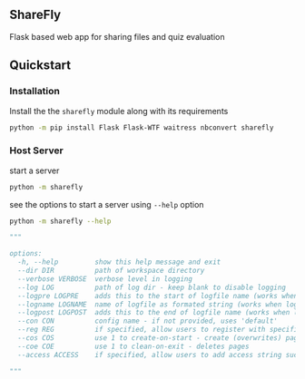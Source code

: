 ## ShareFly

Flask based web app for sharing files and quiz evaluation

## Quickstart

### Installation

Install the the `sharefly` module along with its requirements

```bash
python -m pip install Flask Flask-WTF waitress nbconvert sharefly
```

### Host Server

start a server 

```bash
python -m sharefly
```

see the options to start a server using `--help` option

```bash
python -m sharefly --help
```

```python
"""

options:
  -h, --help         show this help message and exit
  --dir DIR          path of workspace directory
  --verbose VERBOSE  verbose level in logging
  --log LOG          path of log dir - keep blank to disable logging
  --logpre LOGPRE    adds this to the start of logfile name (works when logging is enabled)
  --logname LOGNAME  name of logfile as formated string (works when logging is enabled)
  --logpost LOGPOST  adds this to the end of logfile name (works when logging is enabled)
  --con CON          config name - if not provided, uses 'default'
  --reg REG          if specified, allow users to register with specified access string such as DABU or DABUS+
  --cos COS          use 1 to create-on-start - create (overwrites) pages
  --coe COE          use 1 to clean-on-exit - deletes pages
  --access ACCESS    if specified, allow users to add access string such as DABU or DABUS+

"""
```

